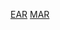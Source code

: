 [EAR](https://media5.datahacker.rs/2020/05/41-1-1024x312.jpg)
[MAR](https://github.com/codeniko/shape_predictor_81_face_landmarks/raw/master/81_facial_landmarks_reference.jpg)
